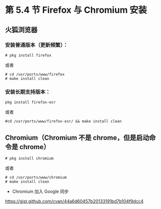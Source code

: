 # 第 5.4 节 Firefox 与 Chromium 安装

## 火狐浏览器

### 安装普通版本（更新频繁）：

```
# pkg install firefox
```

或者

```
# cd /usr/ports/www/firefox
# make install clean
```

### 安装长期支持版本：

```
pkg install firefox-esr
```

或者

```
#cd /usr/ports/www/firefox-esr/ && make install clean
```

## Chromium（Chromium 不是 chrome，但是启动命令是 chrome）

```
# pkg install chromium
```

或者

```
# cd /usr/ports/www/chromium
# make install clean
```

- Chromium 加入 Google 同步

 <https://gist.github.com/cvan/44a6d60457b20133191bd7b104f9dcc4>
